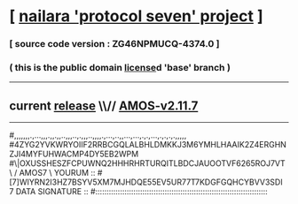 
# [ [nailara 'protocol seven' project](http://nailara.network/) ]

### [ source code version : ZG46NPMUCQ-4374.0 ]

### ( this is the public domain [license](../license)d 'base' branch )
---
## current [release](https://github.com/nailara-technologies/protocol-7/releases) \\\\// [AMOS-v2.11.7](https://github.com/nailara-technologies/protocol-7/releases/tag/AMOS-v2.11.7)
---

#,,,,,,,.,...,,,.,,.,,..,,,..,.,,,..,,,,.,...,..,,...,...,.,.,...,.,.,.,.,,,,,
#4ZYG2YVKWRYOIIF2RRBCGQLALBHLDMKKJ3M6YMHLHAAIK2Z4ERGHNZJI4MYFUHWACMP4DY5EB2WPM
#\\\|OXUSSHESZFCPUWNQ2HHHRHRTURQITLBDCJAUOOTVF6265ROJ7VT \ / AMOS7 \ YOURUM ::
#\[7]WIYRN2I3HZ7BSYV5XM7MJHDQE55EV5UR77T7KDGFGQHCYBVV3SDI 7  DATA SIGNATURE ::
#:::::::::::::::::::::::::::::::::::::::::::::::::::::::::::::::::::::::::::::
